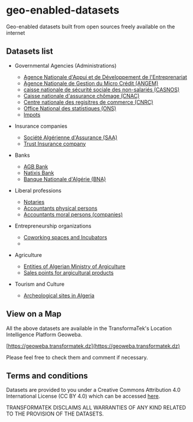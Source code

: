 # geo-enabled-datasets
Geo-enabled datasets built from open sources freely available on the internet

## Datasets list
* Governmental Agencies (Administrations)
    * [Agence Nationale d'Appui et de Développement de l'Entreprenariat](./dz-datasets/anade/anade_branches.csv)
    * [Agence Nationale de Gestion du Micro Crédit (ANGEM)](./dz-datasets/angem/angem_branches.csv)
    * [caisse nationale de sécurité sociale des non-salariés (CASNOS)](./dz-datasets/casnos/casnos_branches.csv)
    * [Caisse nationale d'assurance chômage (CNAC)](./dz-datasets/cnac/cnac_branches.csv)
    * [Centre nationale des regisitres de commerce (CNRC)](./dz-datasets/cnrc/cnrc_branches.csv)
    * [Office National des statistiques (ONS)](./dz-datasets/ons/ons_branches.csv)
    * [Impots](./dz-datasets/impots/impots.csv)

* Insurance companies 
    * [Société Algérienne d'Assurance (SAA)](./dz-datasets/insurance/saa-assurance/saa_branches.csv)
    * [Trust Insurance company](./dz-datasets/insurance/trust/trust_branches.csv)

* Banks 
    * [AGB Bank](./dz-datasets/banks/agb/agb_branches.csv)
    * [Natixis Bank ](./dz-datasets/banks/natixis/natixis_branches.csv)
    * [Banque Nationale d'Algérie (BNA)](./dz-datasets/banks/bna/bna_branches.csv)

* Liberal professions  
    * [Notaries](./dz-datasets/notaries/notaries.csv)
    * [Accountants physical persons](./dz-datasets/accountants/accountants_physical.csv)
    * [Accountants moral persons (companies)](./dz-datasets/accountants/accountants_moral.csv)

* Entrepreneurship organizations   
    * [Coworking spaces and Incubators](./dz-datasets/coworking-incubators/coworking-incubators.csv)
    * []()

* Agriculture   
    * [Entities of Algerian Ministry of Argiculture](./dz-datasets/agriculture/madr_entities.csv)
    * [Sales points for argicultural products](./dz-datasets/agriculture/sales_points_agriculture.csv)

* Tourism and Culture   
    * [Archeological sites in Algeria](./dz-datasets/archeology/archeological_sites.csv)

## View on a Map 

All the above datasets are available in the TransformaTek's Location Intelligence Platform Geoweba.

[https://geoweba.transformatek.dz](https://geoweba.transformatek.dz)

Please feel free to check them and comment if necessary.

## Terms and conditions

Datasets are provided to you under a Creative Commons Attribution 4.0 International License (CC BY 4.0) which can be accessed [here](https://creativecommons.org/licenses/by/4.0/).

TRANSFORMATEK DISCLAIMS ALL WARRANTIES OF ANY KIND RELATED TO THE PROVISION OF THE DATASETS.
